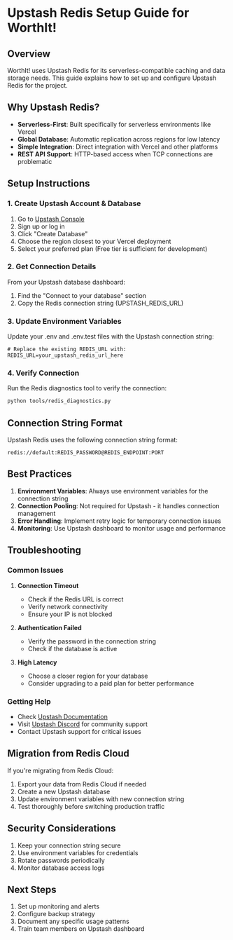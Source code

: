 # Upstash Redis Setup Guide for WorthIt!

## Overview
WorthIt! uses Upstash Redis for its serverless-compatible caching and data storage needs. This guide explains how to set up and configure Upstash Redis for the project.

## Why Upstash Redis?
- **Serverless-First**: Built specifically for serverless environments like Vercel
- **Global Database**: Automatic replication across regions for low latency
- **Simple Integration**: Direct integration with Vercel and other platforms
- **REST API Support**: HTTP-based access when TCP connections are problematic

## Setup Instructions

### 1. Create Upstash Account & Database
1. Go to [Upstash Console](https://console.upstash.com/)
2. Sign up or log in
3. Click "Create Database"
4. Choose the region closest to your Vercel deployment
5. Select your preferred plan (Free tier is sufficient for development)

### 2. Get Connection Details
From your Upstash database dashboard:
1. Find the "Connect to your database" section
2. Copy the Redis connection string (UPSTASH_REDIS_URL)

### 3. Update Environment Variables
Update your .env and .env.test files with the Upstash connection string:

```env
# Replace the existing REDIS_URL with:
REDIS_URL=your_upstash_redis_url_here
```

### 4. Verify Connection
Run the Redis diagnostics tool to verify the connection:
```bash
python tools/redis_diagnostics.py
```

## Connection String Format
Upstash Redis uses the following connection string format:
```
redis://default:REDIS_PASSWORD@REDIS_ENDPOINT:PORT
```

## Best Practices
1. **Environment Variables**: Always use environment variables for the connection string
2. **Connection Pooling**: Not required for Upstash - it handles connection management
3. **Error Handling**: Implement retry logic for temporary connection issues
4. **Monitoring**: Use Upstash dashboard to monitor usage and performance

## Troubleshooting

### Common Issues
1. **Connection Timeout**
   - Check if the Redis URL is correct
   - Verify network connectivity
   - Ensure your IP is not blocked

2. **Authentication Failed**
   - Verify the password in the connection string
   - Check if the database is active

3. **High Latency**
   - Choose a closer region for your database
   - Consider upgrading to a paid plan for better performance

### Getting Help
- Check [Upstash Documentation](https://docs.upstash.com/)
- Visit [Upstash Discord](https://discord.upstash.com/) for community support
- Contact Upstash support for critical issues

## Migration from Redis Cloud
If you're migrating from Redis Cloud:
1. Export your data from Redis Cloud if needed
2. Create a new Upstash database
3. Update environment variables with new connection string
4. Test thoroughly before switching production traffic

## Security Considerations
1. Keep your connection string secure
2. Use environment variables for credentials
3. Rotate passwords periodically
4. Monitor database access logs

## Next Steps
1. Set up monitoring and alerts
2. Configure backup strategy
3. Document any specific usage patterns
4. Train team members on Upstash dashboard
